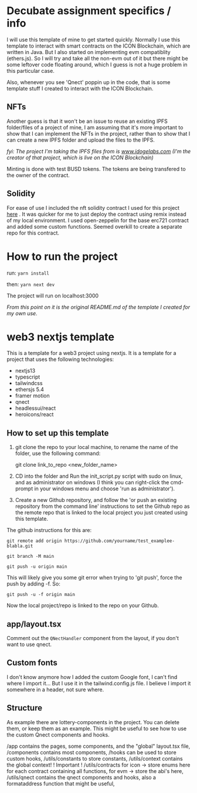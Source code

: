 # Decubate assignment specifics / info
I will use this template of mine to get started quickly. Normally I use this template to interact with smart contracts on the ICON Blockchain, which are written in Java. But I also started on implementing evm compatiblity (ethers.js). So I will try and take all the non-evm out of it but there might be some leftover code floating around, which I guess is not a huge problem in this particular case.

Also, whenever you see 'Qnect' poppin up in the code, that is some template stuff I created to interact with the ICON Blockchain. 

## NFTs
Another guess is that it won't be an issue to reuse an existing IPFS folder/files of a project of mine, I am assuming that it's more important to show that I can implement the NFTs in the project, rather than to show that I can create a new IPFS folder and upload the files to the IPFS. 

_fyi: The project I'm taking the IPFS files from is www.idogelabs.com (I'm the creator of that project, which is live on the ICON Blockchain)_

Minting is done with test BUSD tokens. The tokens are being transfered to the owner of the contract.

## Solidity
For ease of use I included the nft solidity contract I used for this project [here](./solidity/nftcontract.sol) . It was quicker for me to just deploy the contract using remix instead of my local environment. I used open-zeppelin for the base erc721 contract and added some custom functions. Seemed overkill to create a separate repo for this contract.

# How to run the project
run:
`yarn install`

then:
`yarn next dev`

The project will run on localhost:3000

_From this point on it is the original README.md of the template I created for my own use._

# web3 nextjs template

This is a template for a web3 project using nextjs. It is a template for a project that uses the following technologies:

- nextjs13
- typescript
- tailwindcss
- ethersjs 5.4
- framer motion
- qnect 
- headlessui/react
- heroicons/react

## How to set up this template

1. git clone the repo to your local machine, to rename the name of the folder, use the following command:

    git clone link_to_repo <new_folder_name>

2. CD into the folder and Run the init_script.py script with sudo on linux, and as administrator on windows (I think you can right-click the cmd-prompt in your windows menu and choose 'run as administrator'). 

3. Create a new Github repository, and follow the 'or push an existing repository from the command line' instructions to set the Github repo
as the remote repo that is linked to the local project you just created using this template. 

The github instructions for this are:

`git remote add origin https://github.com/yourname/test_examplee-blabla.git`

`git branch -M main`

`git push -u origin main`


This will likely give you some git error when trying to 'git push', force the push by adding -f. So:

`git push -u -f origin main`

Now the local project/repo is linked to the repo on your Github.

## app/layout.tsx
Comment out the `QNectHandler` component from the layout, if you don't want to use qnect.

## Custom fonts
I don't know anymore how I added the custom Google font, I can't find where I import it... But I use it
in the tailwind.config.js file. I believe I import it somewhere in a header, not sure where.

## Structure
As example there are lottery-components in the project. You can delete them, or keep them as an example.
This might be useful to see how to use the custom Qnect components and hooks.

/app contains the pages, some components, and the "global" layout.tsx file,
/components contains most components, 
/hooks can be used to store custom hooks,
/utils/constants to store constants,
/utils/context contains the global context! ! Important !
/utils/contracts for icon -> store enums here for each contract containing all functions,
for evm -> store the abi's here,
/utils/qnect contains the qnect components and hooks, also a formataddress function that might be useful,
